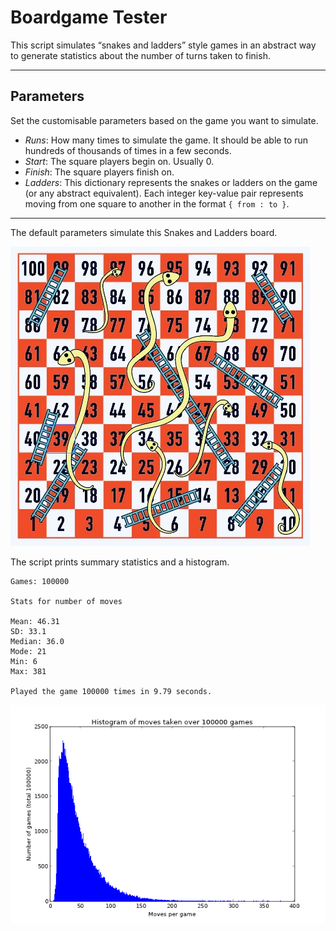 # Boardgame Tester

This script simulates “snakes and ladders” style games in an abstract way to generate statistics about the number of turns taken to finish.

***

## Parameters

Set the customisable parameters based on the game you want to simulate.

- *Runs*: How many times to simulate the game. It should be able to run hundreds of thousands of times in a few seconds.
- *Start*: The square players begin on. Usually 0.
- *Finish*: The square players finish on. 
- *Ladders*: This dictionary represents the snakes or ladders on the game (or any abstract equivalent). Each integer key-value pair represents moving from one square to another in the format `{ from : to }`.

***

The default parameters simulate this Snakes and Ladders board. 

![Example Snakes and Ladders board](example_board.jpg)

The script prints summary statistics and a histogram.
```
Games: 100000

Stats for number of moves

Mean: 46.31
SD: 33.1
Median: 36.0
Mode: 21
Min: 6
Max: 381

Played the game 100000 times in 9.79 seconds.
```

![Example histogram showing the number of turns taken per game.](example_histogram.PNG)
